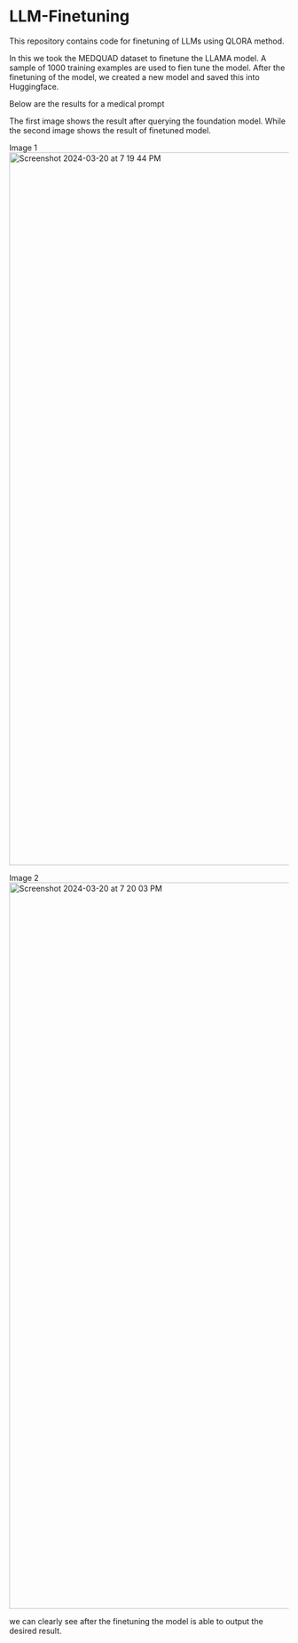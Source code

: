 # LLM-Finetuning

This repository contains code for finetuning of LLMs using QLORA method.

In this we took the MEDQUAD dataset to finetune the LLAMA model. A sample of 1000 training examples are used to fien tune the model.
After the finetuning of the model, we created a new model and saved this into Huggingface.

Below are the results for a medical prompt

The first image shows the result after querying the foundation model. While the second image shows the result of finetuned model.

Image 1
<img width="1283" alt="Screenshot 2024-03-20 at 7 19 44 PM" src="https://github.com/karthikyerrakota/LLM-Finetuning/assets/54073737/82e2da11-7bdd-4903-a1de-259b09ad10c3">

Image 2
<img width="1307" alt="Screenshot 2024-03-20 at 7 20 03 PM" src="https://github.com/karthikyerrakota/LLM-Finetuning/assets/54073737/b558edda-f1d5-4e29-b2ea-4b8638b743f6">

we can clearly see after the finetuning the model is able to output the desired result.
